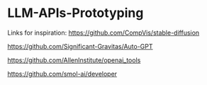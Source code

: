 # LLM-APIs-Prototyping

Links for inspiration:
https://github.com/CompVis/stable-diffusion

https://github.com/Significant-Gravitas/Auto-GPT

https://github.com/AllenInstitute/openai_tools

https://github.com/smol-ai/developer
